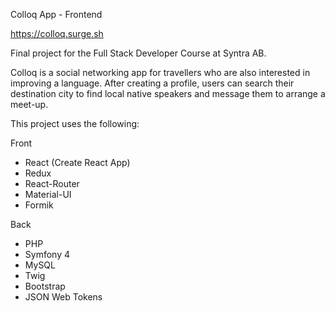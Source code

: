 Colloq App - Frontend

https://colloq.surge.sh

Final project for the Full Stack Developer Course at Syntra AB. 

Colloq is a social networking app for travellers who are also interested in improving a language. After creating a profile, users can search their destination city to find local native speakers and message them to arrange a meet-up.

This project uses the following:

Front
- React (Create React App)
- Redux
- React-Router
- Material-UI
- Formik

Back
- PHP
- Symfony 4
- MySQL
- Twig
- Bootstrap
- JSON Web Tokens


